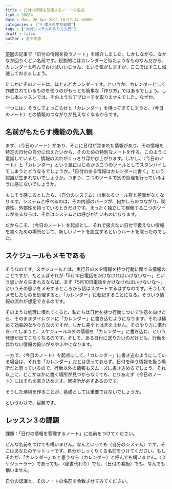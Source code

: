 ```yaml
---
title : 日付の情報を管理するノートの名前
link : 30684
date : Mon, 26 Apr 2021 10:57:14 +0000
categories : ["4-僕らの生存戦略"]
tags : ["自分システムの作り方入門"]
draft : false
author : 倉下忠憲
---
```


<a href="https://rashita.net/blog/?p=30677">前回</a>の記事で「日付の情報を扱うノート」を紹介しました。しかしながら、なかなか回りくどい名前です。役割的にはカレンダーと似たようなものなんだから、カレンダーと呼んでおけばいいじゃん、という気がしますが、ここではすこし減速しておきましょう。

たしかにそのノートは、ほとんどカレンダーです。というか、カレンダーとして作成されているものを使うのがもっとも簡単な「作り方」ではあるでしょう。しかし本レッスンでは、そのようなアプローチを取りませんでした。なぜか。

一つには、そうしてよっこらせと「カレンダー」を持ってきてしまうと、〈今日のノート〉との情報のつながりが見えなくなるからです。

<h2>名前がもたらす機能の先入観</h2>

まず、〈今日のノート〉があり、そこに日付が含まれた情報があり、その情報を特定の日付の自分に伝えたいから、そのための特別なノートを作る。このように意識していると、情報の流れがくっきり浮かび上がります。しかし、〈今日のノート〉と「カレンダー」という風にはじめから二つのツールとしてスタンバイしてしまうとどうなるでしょうか。「日付のある情報はカレンダーに書く」という認識が生まれないでしょうか。つまり、二つのツールで別の処理を行っているように感じないでしょうか。

もしそう感じるとしたら、〈自分のシステム〉は単なるツール群と差異がなくなります。システムと呼べるのは、その内部のパーツが、何かしらのつながり、関連性、外部性を持っているときだけです。まったく独立して稼働する二つのツールがあるならば、それはシステムとは呼びがたいものになります。

だからこそ、〈今日のノート〉を起点とし、それで扱えない日付で扱えない情報を書くための場所として、新しいノートを設立するというルートを取ったのでした。

<h2>スケジュールもメモである</h2>

そうなのです。スケジュールとは、実行日のメタ情報を持つ行動に関する情報のことですが、たとえばそれが「5月10日電話をかけなければいけないな〜」という思いから生まれるならば、まず「5月10日電話をかけなければいけないな〜」というその思いをメモするところから話はスタートするはずなのです。そうしてメモしたものを処理すると、「カレンダー」に転記することになる。そういう情報の流れが想定できるのです。

そのような処理に慣れてくると、私たちは日付を持つ行動について注意を向けたら、そのままダイレクトに「カレンダー」に書き込むようになります。それは極めて効率的なやり方なのですが、しかし完全とは言えません。そのやり方に慣れきってしまうと、スケジュール以外の情報を「カレンダー」に書き込む、という発想が出てこなくなるのです。そして、ある日付に送りたいのだけども、行動を伴わない情報の扱いがあやふやになります。

一方で、〈今日のノート〉を起点にして、「カレンダー」に書き込むようにしている場合は、それを「カレンダー」だとは思っておらず、日付を伴う情報を扱う場所だと思っているので、行動以外の情報もスムーズに書き込めるでしょう。それ以上に、どこかほかに書く場所が見つからなくても、とりあえず〈今日のノート〉にはそれを書き込めます。居場所が必ずあるのです。

そうした環境を作ることが、基礎としては重要ではないでしょうか。

というわけで、宿題です。

<h2>レッスン３の課題</h2>

課題：「日付の情報を管理するノート」に名前をつけてください。

どんな名前をつけても構いません。なんといっても〈自分のシステム〉です。そこはあなたのテリトリーです。自分がしっくりくる名前をつけてください。もしそれが、「カレンダー」だと思うなら〈カレンダー〉と呼んでも構いません。〈スケジューラー〉であっても、〈秘書代わり〉でも、〈日付の看板〉でも、なんでも構いません。

自分の認識と、そのノートの名前を合致させてみてください。